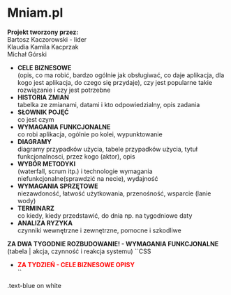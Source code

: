 # Mniam.pl
<b>Projekt tworzony przez:</b> </br>
Bartosz Kaczorowski - lider </br>
Klaudia Kamila Kacprzak </br>
Michał Górski </br>

- <b>CELE BIZNESOWE</b> </br> (opis, co ma robić, bardzo ogólnie jak obsługiwać, co daje aplikacja, dla kogo jest aplikacja, do czego się przydaje), czy jest popularne takie rozwiązanie i czy jest potrzebne </br>
- <b>HISTORIA ZMIAN</b> </br> tabelka ze zmianami, datami i kto odpowiedzialny, opis zadania </br>
- <b>SŁOWNIK POJĘĆ</b> </br> co jest czym </br>
- <b>WYMAGANIA FUNKCJONALNE </b> </br> co robi aplikacja, ogólnie po kolei, wypunktowanie </br>
- <b>DIAGRAMY</b> </br> diagramy przypadków użycia, tabele przypadków użycia, 
  tytuł funkcjonalnosci, przez kogo (aktor), opis </br>
- <b>WYBÓR METODYKI</b> </br> (waterfall, scrum itp.) i technologie
wymagania niefunkcjonalne(sprawdzić na necie), wydajność </br>
- <b>WYMAGANIA SPRZĘTOWE</b> </br> niezawdoność, łatwość użytkowania, przenośność, wsparcie (lanie wody) </br>
- <b>TERMINARZ</b> </br> co kiedy, kiedy przedstawić, do dnia np. na tygodniowe daty </br>
- <b>ANALIZA RYZYKA</b> </br> czynniki wewnętrzne i zewnętrzne, pomocne i szkodliwe </br>


<b>ZA DWA TYGODNIE ROZBUDOWANIE! - WYMAGANIA FUNKCJONALNE</b> (tabela | akcja, czynność i reakcja systemu)
``CSS
- <b><font color="red">ZA TYDZIEŃ - CELE BIZNESOWE OPISY</font></b> </br>
``
<div class="text-blue mb-2">
  .text-blue on white
</div>
